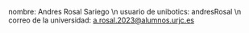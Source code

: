 nombre: Andres Rosal Sariego \n
usuario de unibotics: andresRosal \n
correo de la universidad: a.rosal.2023@alumnos.urjc.es
